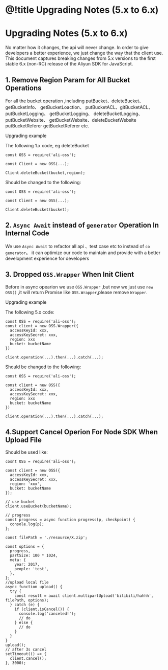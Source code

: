 # @!title Upgrading Notes (5.x to 6.x)

# Upgrading Notes (5.x to 6.x)

No matter how it changes, the api will never change. In order to give developers a better experience, we just change the way that the client use. This document captures breaking changes from 5.x versions to the first
stable 6.x (non-RC) release of the Aliyun SDK for JavaScript.

## 1. Remove Region Param for All Bucket Operations

For all the bucket operation ,including putBucket、deleteBucket、getBucketInfo、 getBucketLoaction、
putBucketACL、gitBucketACL、 putBucketLogging、 getBucketLogging、 deleteBucketLogging、 putBucketWebsite、
getBucketWebsite、deleteBucketWebsite putBucketReferer getBucketReferer etc.

Upgrading example

The following 1.x code, eg deleteBucket

```
const OSS = require('ali-oss');

const Client = new OSS(...);

Client.deleteBucket(bucket,region);
```

Should be changed to the following:

```
const OSS = require('ali-oss');

const Client = new OSS(...);

Client.deleteBucket(bucket);
```

## 2. `Async Await` instead of `generator` Operation In Internal Code

We use `Async Await` to refactor all api 、test case etc to instead of `co generator`。
it can optimize our code to maintain and provide with a better development experience for developers

## 3. Dropped `OSS.Wrapper` When Init Client

Before in async opearion we use `OSS.Wrapper` ,but now we just use `new OSS()` ,it will return Promise like `OSS.Wrapper`,please remove `Wrapper`.

Upgrading example

The following 5.x code:

```
const OSS = require('ali-oss');
const client = new OSS.Wrapper({
  accessKeyId: xxx,
  accessKeySecret: xxx,
  region: xxx
  bucket: bucketName
})

client.operation(...).then(...).catch(...);
```

Should be changed to the following:

```
const OSS = require('ali-oss');

const client = new OSS({
  accessKeyId: xxx,
  accessKeySecret: xxx,
  region: xxx
  bucket: bucketName
})

client.operation(...).then(...).catch(...);
```

## 4.Support Cancel Operion For Node SDK When Upload File

Should be used like:

```
cosnt OSS = require('ali-oss');

const client = new OSS({
  accessKeyId: xxx,
  accessKeySecret: xxx,
  region: 'xxx',
  bucket: bucketName
});

// use bucket
client.useBucket(bucketName);

// progress
const progress = async function progress(p, checkpoint) {
  console.log(p);
};

const filePath = './resource/X.zip';

const options = {
  progress,
  partSize: 100 * 1024,
  meta: {
    year: 2017,
    people: 'test',
  },
};
//upload local file
async function upload() {
  try {
    const result = await client.multipartUpload('bilibili/hahhh', filePath, options);
  } catch (e) {
    if (client.isCancel()) {
      console.log('canceled!');
      // do
    } else {
      // do
    }
  }
}
upload();
// after 3s cancel
setTimeout(() => {
  client.cancel();
}, 3000);
```
